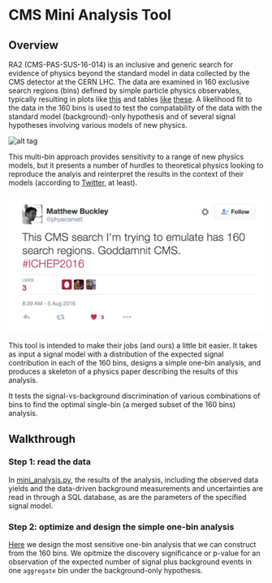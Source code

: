 # CMS Mini Analysis Tool

## Overview

RA2 (CMS-PAS-SUS-16-014) is an inclusive and generic search for evidence of physics beyond the standard model in data collected by the CMS detector at the CERN LHC. The data are examined in 160 exclusive search regions (bins) defined by simple particle physics observables, typically resulting in plots like [this](http://cms-results.web.cern.ch/cms-results/public-results/preliminary-results/SUS-16-014/CMS-PAS-SUS-16-014_Figure_006.pdf) and tables [like](http://cms-results.web.cern.ch/cms-results/public-results/preliminary-results/SUS-16-014/CMS-PAS-SUS-16-014_Table-aux_001.pdf) [these](http://cms-results.web.cern.ch/cms-results/public-results/preliminary-results/SUS-16-014/CMS-PAS-SUS-16-014_Table-aux_004.pdf). A likelihood fit to the data in the 160 bins is used to test the compatability of the data with the standard model (background)-only hypothesis and of several signal hypotheses involving various models of new physics. 

![alt tag](http://cms-results.web.cern.ch/cms-results/public-results/preliminary-results/SUS-16-014/CMS-PAS-SUS-16-014_Figure_006.png)

This multi-bin approach provides sensitivity to a range of new physics models, but it presents a number of hurdles to theoretical physics looking to reproduce the analyis and reinterpret the results in the context of their models (according to [Twitter](https://twitter.com/physicsmatt/status/761587454247833600), at least). 

![alt_tag](./extras/tweet.png)

This tool is intended to make their jobs (and ours) a little bit easier. It takes as input a signal model with a distribution of the expected signal contribution in each of the 160 bins, designs a simple one-bin analysis, and produces a skeleton of a physics paper describing the results of this analysis.

It tests the signal-vs-background discrimination of various combinations of bins to find the optimal single-bin (a merged subset of the 160 bins) analysis. 

## Walkthrough

### Step 1: read the data
In [mini_analysis.py](./scripts/mini_analysis.py#L76), the results of the analysis, including the observed data yields and the data-driven background measurements and uncertainties are read in through a SQL database, as are the parameters of the specified signal model.

### Step 2: optimize and design the simple one-bin analysis
[Here](./scripts/mini_analysis.py#L21) we design the most sensitive one-bin analysis that we can construct from the 160 bins. We opitmize the discovery significance or p-value for an observation of the expected number of signal plus background events in one ``aggregate`` bin under the background-only hypothesis. 

